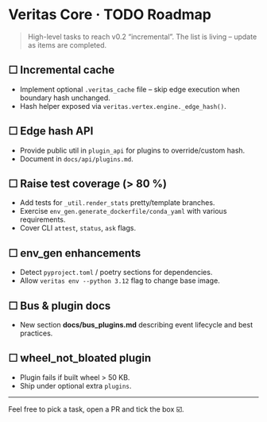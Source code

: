 # Veritas Core · TODO Roadmap

> High-level tasks to reach v0.2 “incremental”. The list is living – update as items are completed.

## ☐ Incremental cache
- Implement optional `.veritas_cache` file – skip edge execution when boundary hash unchanged.
- Hash helper exposed via `veritas.vertex.engine._edge_hash()`.

## ☐ Edge hash API
- Provide public util in `plugin_api` for plugins to override/custom hash.
- Document in `docs/api/plugins.md`.

## ☐ Raise test coverage (> 80 %)
- Add tests for `_util.render_stats` pretty/template branches.
- Exercise `env_gen.generate_dockerfile/conda_yaml` with various requirements.
- Cover CLI `attest`, `status`, `ask` flags.

## ☐ env_gen enhancements
- Detect `pyproject.toml` / poetry sections for dependencies.
- Allow `veritas env --python 3.12` flag to change base image.

## ☐ Bus & plugin docs
- New section **docs/bus_plugins.md** describing event lifecycle and best practices.

## ☐ wheel_not_bloated plugin
- Plugin fails if built wheel > 50 KB.
- Ship under optional extra `plugins`.

---
Feel free to pick a task, open a PR and tick the box ☑️. 